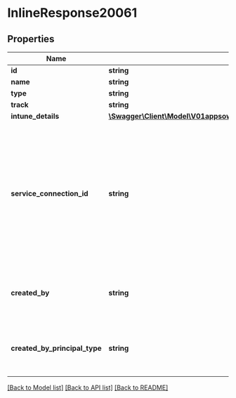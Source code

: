 # InlineResponse20061

## Properties
Name | Type | Description | Notes
------------ | ------------- | ------------- | -------------
**id** | **string** | Store id | [optional] 
**name** | **string** | Store Name | [optional] 
**type** | **string** | Store Type | [optional] 
**track** | **string** | Store track | [optional] 
**intune_details** | [**\Swagger\Client\Model\V01appsownerNameappNamedistributionStoresIntuneDetails**](V01appsownerNameappNamedistributionStoresIntuneDetails.md) |  | [optional] 
**service_connection_id** | **string** | Id for the shared service connection. In case of Apple / GooglePlay stores, this connection will be used to connect to the Apple / Google stores in App Center. | [optional] 
**created_by** | **string** | The ID of the principal that created the store. | [optional] 
**created_by_principal_type** | **string** | The type of the principal that created the store. | [optional] 

[[Back to Model list]](../README.md#documentation-for-models) [[Back to API list]](../README.md#documentation-for-api-endpoints) [[Back to README]](../README.md)


